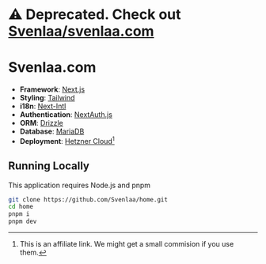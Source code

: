 # ⚠️ Deprecated. Check out [Svenlaa/svenlaa.com](https://github.com/Svenlaa/svenlaa.com)


# Svenlaa.com

- **Framework**: [Next.js](https://nextjs.org)
- **Styling**: [Tailwind](https://tailwindcss.com)
- **i18n**: [Next-Intl](https://next-intl-docs.vercel.app)
- **Authentication**: [NextAuth.js](https://next-auth.js.org)
- **ORM**: [Drizzle](https://github.com/drizzle-team/drizzle-orm)
- **Database**: [MariaDB](https://mariadb.org/)
- **Deployment**: [Hetzner Cloud](https://hetzner.cloud/?ref=VGbVDpVYhMKN)[^1]

[^1]: This is an affiliate link. We might get a small commision if you use them.

## Running Locally

This application requires Node.js and pnpm

```bash
git clone https://github.com/Svenlaa/home.git
cd home
pnpm i
pnpm dev
```

